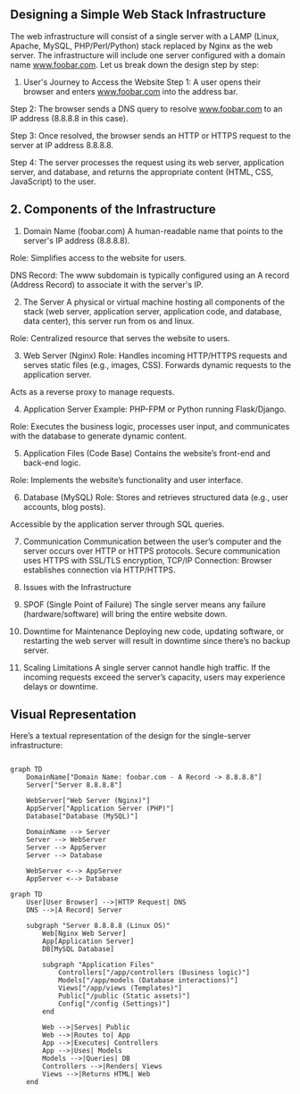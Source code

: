 ## Designing a Simple Web Stack Infrastructure
The web infrastructure will consist of a single server with a LAMP (Linux, Apache, MySQL, PHP/Perl/Python) stack replaced by Nginx as the web server. The infrastructure will include one server configured with a domain name www.foobar.com. Let us break down the design step by step:

1. User's Journey to Access the Website
Step 1: A user opens their browser and enters www.foobar.com into the address bar.

Step 2: The browser sends a DNS query to resolve www.foobar.com to an IP address (8.8.8.8 in this case).

Step 3: Once resolved, the browser sends an HTTP or HTTPS request to the server at IP address 8.8.8.8.

Step 4: The server processes the request using its web server, application server, and database, and returns the appropriate content (HTML, CSS, JavaScript) to the user.

## 2. Components of the Infrastructure

1. Domain Name (foobar.com)
A human-readable name that points to the server's IP address (8.8.8.8).

Role: Simplifies access to the website for users.

DNS Record: The www subdomain is typically configured using an A record (Address Record) to associate it with the server's IP.

2. The Server
A physical or virtual machine hosting all components of the stack (web server, application server, application code, and database, data center), this server run from os and linux.

Role: Centralized resource that serves the website to users.

3. Web Server (Nginx)
Role: Handles incoming HTTP/HTTPS requests and serves static files (e.g., images, CSS). Forwards dynamic requests to the application server.

Acts as a reverse proxy to manage requests.

4. Application Server
Example: PHP-FPM or Python running Flask/Django.

Role: Executes the business logic, processes user input, and communicates with the database to generate dynamic content.

5. Application Files (Code Base)
Contains the website’s front-end and back-end logic.

Role: Implements the website’s functionality and user interface.

6. Database (MySQL)
Role: Stores and retrieves structured data (e.g., user accounts, blog posts).

Accessible by the application server through SQL queries.

7. Communication
Communication between the user’s computer and the server occurs over HTTP or HTTPS protocols. Secure communication uses HTTPS with SSL/TLS encryption, TCP/IP Connection: Browser establishes connection via HTTP/HTTPS.


3. Issues with the Infrastructure
1. SPOF (Single Point of Failure)
The single server means any failure (hardware/software) will bring the entire website down.

2. Downtime for Maintenance
Deploying new code, updating software, or restarting the web server will result in downtime since there’s no backup server.

3. Scaling Limitations
A single server cannot handle high traffic. If the incoming requests exceed the server’s capacity, users may experience delays or downtime.

## Visual Representation
Here’s a textual representation of the design for the single-server infrastructure:

```mermaid

graph TD
    DomainName["Domain Name: foobar.com - A Record -> 8.8.8.8"]
    Server["Server 8.8.8.8"]

    WebServer["Web Server (Nginx)"]
    AppServer["Application Server (PHP)"]
    Database["Database (MySQL)"]

    DomainName --> Server
    Server --> WebServer
    Server --> AppServer
    Server --> Database

    WebServer <--> AppServer
    AppServer <--> Database

```
```mermaid	
graph TD
    User[User Browser] -->|HTTP Request| DNS
    DNS -->|A Record| Server

    subgraph "Server 8.8.8.8 (Linux OS)"
        Web[Nginx Web Server]
        App[Application Server]
        DB[MySQL Database]
        
        subgraph "Application Files"
            Controllers["/app/controllers (Business logic)"]
            Models["/app/models (Database interactions)"]
            Views["/app/views (Templates)"]
            Public["/public (Static assets)"]
            Config["/config (Settings)"]
        end

        Web -->|Serves| Public
        Web -->|Routes to| App
        App -->|Executes| Controllers
        App -->|Uses| Models
        Models -->|Queries| DB
        Controllers -->|Renders| Views
        Views -->|Returns HTML| Web
    end

```
